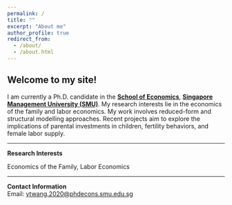 ```yaml
---
permalink: /
title: ""
excerpt: "About me"
author_profile: true
redirect_from: 
  - /about/
  - /about.html
---
```


**<span style="color: $info-color;"> Welcome to my site!</span>** 
------

I am currently a Ph.D. candidate in the [**School of Economics**](https://economics.smu.edu.sg/), [**Singapore Management University (SMU)**](https://www.smu.edu.sg/). My research interests lie in the economics of the family and labor economics. My work involves reduced-form and structural modelling approaches. Recent projects aim to explore the implications of parental investments in children, fertility behaviors, and female labor supply.

------
**Research Interests**<br>
  <!-- <span style="color: green;">Economics of the Family, Labor Economics</span> -->
  Economics of the Family, Labor Economics
  
------
**Contact Information**<br>
  Email: [ytwang.2020@phdecons.smu.edu.sg](mailto:ytwang.2020@phdecons.smu.edu.sg)
